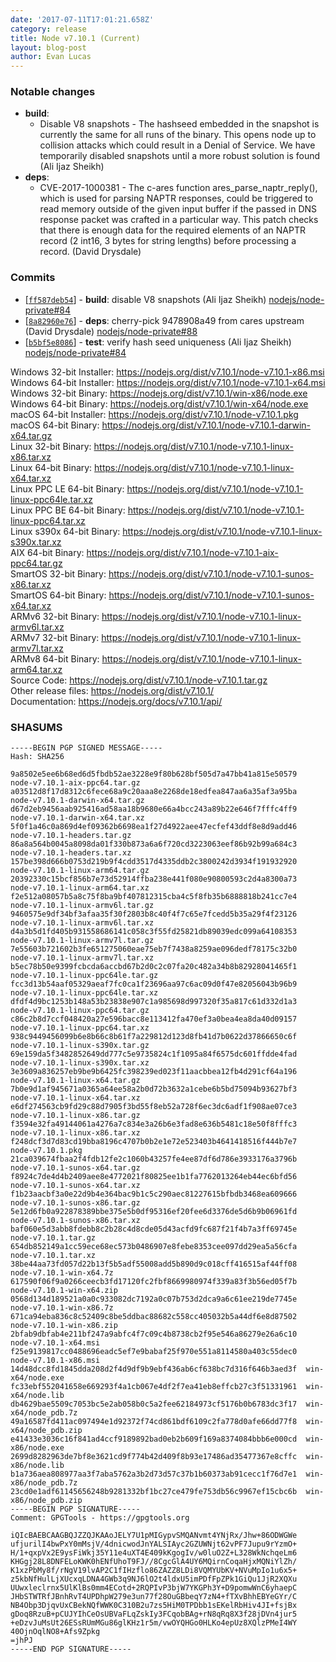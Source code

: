 ```yaml
---
date: '2017-07-11T17:01:21.658Z'
category: release
title: Node v7.10.1 (Current)
layout: blog-post
author: Evan Lucas
---
```


### Notable changes

- **build**:
  - Disable V8 snapshots - The hashseed embedded in the snapshot is
    currently the same for all runs of the binary. This opens node up to
    collision attacks which could result in a Denial of Service. We have
    temporarily disabled snapshots until a more robust solution is found
    (Ali Ijaz Sheikh)
- **deps**:
  - CVE-2017-1000381 - The c-ares function ares_parse_naptr_reply(),
    which is used for parsing NAPTR responses, could be triggered to
    read memory outside of the given input buffer if the passed in DNS
    response packet was crafted in a particular way. This patch checks that
    there is enough data for the required elements of an NAPTR record (2
    int16, 3 bytes for string lengths) before processing a record. (David
    Drysdale)

### Commits

- [[`ff587deb54`](https://github.com/nodejs/node/commit/ff587deb54)] - **build**: disable V8 snapshots (Ali Ijaz Sheikh) [nodejs/node-private#84](https://github.com/nodejs/node-private/pull/84)
- [[`8a82960e76`](https://github.com/nodejs/node/commit/8a82960e76)] - **deps**: cherry-pick 9478908a49 from cares upstream (David Drysdale) [nodejs/node-private#88](https://github.com/nodejs/node-private/pull/88)
- [[`b5bf5e8086`](https://github.com/nodejs/node/commit/b5bf5e8086)] - **test**: verify hash seed uniqueness (Ali Ijaz Sheikh) [nodejs/node-private#84](https://github.com/nodejs/node-private/pull/84)

Windows 32-bit Installer: https://nodejs.org/dist/v7.10.1/node-v7.10.1-x86.msi \
Windows 64-bit Installer: https://nodejs.org/dist/v7.10.1/node-v7.10.1-x64.msi \
Windows 32-bit Binary: https://nodejs.org/dist/v7.10.1/win-x86/node.exe \
Windows 64-bit Binary: https://nodejs.org/dist/v7.10.1/win-x64/node.exe \
macOS 64-bit Installer: https://nodejs.org/dist/v7.10.1/node-v7.10.1.pkg \
macOS 64-bit Binary: https://nodejs.org/dist/v7.10.1/node-v7.10.1-darwin-x64.tar.gz \
Linux 32-bit Binary: https://nodejs.org/dist/v7.10.1/node-v7.10.1-linux-x86.tar.xz \
Linux 64-bit Binary: https://nodejs.org/dist/v7.10.1/node-v7.10.1-linux-x64.tar.xz \
Linux PPC LE 64-bit Binary: https://nodejs.org/dist/v7.10.1/node-v7.10.1-linux-ppc64le.tar.xz \
Linux PPC BE 64-bit Binary: https://nodejs.org/dist/v7.10.1/node-v7.10.1-linux-ppc64.tar.xz \
Linux s390x 64-bit Binary: https://nodejs.org/dist/v7.10.1/node-v7.10.1-linux-s390x.tar.xz \
AIX 64-bit Binary: https://nodejs.org/dist/v7.10.1/node-v7.10.1-aix-ppc64.tar.gz \
SmartOS 32-bit Binary: https://nodejs.org/dist/v7.10.1/node-v7.10.1-sunos-x86.tar.xz \
SmartOS 64-bit Binary: https://nodejs.org/dist/v7.10.1/node-v7.10.1-sunos-x64.tar.xz \
ARMv6 32-bit Binary: https://nodejs.org/dist/v7.10.1/node-v7.10.1-linux-armv6l.tar.xz \
ARMv7 32-bit Binary: https://nodejs.org/dist/v7.10.1/node-v7.10.1-linux-armv7l.tar.xz \
ARMv8 64-bit Binary: https://nodejs.org/dist/v7.10.1/node-v7.10.1-linux-arm64.tar.xz \
Source Code: https://nodejs.org/dist/v7.10.1/node-v7.10.1.tar.gz \
Other release files: https://nodejs.org/dist/v7.10.1/ \
Documentation: https://nodejs.org/docs/v7.10.1/api/

### SHASUMS

```
-----BEGIN PGP SIGNED MESSAGE-----
Hash: SHA256

9a8502e5ee6b68ed6d5fbdb52ae3228e9f80b628bf505d7a47bb41a815e50579  node-v7.10.1-aix-ppc64.tar.gz
a03512d8f17d8312c6fece68a9c20aaa8e2268de18edfea847aa6a35af3a95ba  node-v7.10.1-darwin-x64.tar.gz
d67d2eb9456aab925416ad58aa18b9680e66a4bcc243a89b22e646f7fffc4ff9  node-v7.10.1-darwin-x64.tar.xz
5f0f1a46c0a869d4ef09362b6698ea1f27d4922aee47ecfef43ddf8e8d9add46  node-v7.10.1-headers.tar.gz
86a8a564b0045a8098da01f330b873a6a6f720cd3223063eef86b92b99a684c3  node-v7.10.1-headers.tar.xz
157be398d666b0753d219b9f4cdd3517d4335ddb2c3800242d3934f191932920  node-v7.10.1-linux-arm64.tar.gz
20392330c15bcf856b7e73d52914ffba238e441f080e90800593c2d4a8300a73  node-v7.10.1-linux-arm64.tar.xz
f2e512a08057b5a8c75f8ba9bf407812315cba4c5f8fb35b6888818b241cc7e4  node-v7.10.1-linux-armv6l.tar.gz
9460575e9df34bf3afaa35f30f2803b8c40f4f7c65e7fcedd5b35a29f4f23126  node-v7.10.1-linux-armv6l.tar.xz
d4a3b5d1fd405b931558686141c058c3f55fd25821db89039edc099a64108353  node-v7.10.1-linux-armv7l.tar.gz
7e55603b721602b3fe651275060eae75eb7f7438a8259ae096dedf78175c32b0  node-v7.10.1-linux-armv7l.tar.xz
b5ec78b50e9399fcbcda6accbd67b2d0c2c07fa20c482a34b8b82928041465f1  node-v7.10.1-linux-ppc64le.tar.gz
fcc3d13b54aaf05329aeaf7fc0ca1f23696aa97c6ac09d0f47e82056043b96b9  node-v7.10.1-linux-ppc64le.tar.xz
dfdf4d9bc1253b148a53b23838e907c1a985698d997320f35a817c61d332d1a3  node-v7.10.1-linux-ppc64.tar.gz
c86c2b8d7ccf048420a27e596bacc8e113412fa470ef3a0bea4ea8da40d09157  node-v7.10.1-linux-ppc64.tar.xz
938c9449456099b6e8b66c8b61f7a229812d123d8fb41d7b0622d37866650c6f  node-v7.10.1-linux-s390x.tar.gz
69e159da5f3482852649dd777c5e9735824c1f1095a84f6575dc601ffdde4fad  node-v7.10.1-linux-s390x.tar.xz
3e3609a836257eb9be9b6425fc398239ed023f11aacbbea12fb4d291cf64a196  node-v7.10.1-linux-x64.tar.gz
7b0e9d1af945671a0365a64ee58a2b0d72b3632a1cebe6b5bd75094b93627bf3  node-v7.10.1-linux-x64.tar.xz
e6df274563cb9fd29c88d7905f3bd55f8eb52a728f6ec3dc6adf1f908ae07ce3  node-v7.10.1-linux-x86.tar.gz
f3594e32fa49144061a4276a7c834e3a26b6e3fad8e636b5481c18e50f8fffc3  node-v7.10.1-linux-x86.tar.xz
f248dcf3d7d83cd19bba8196c4707b0b2e1e72e523403b4641418516f444b7e7  node-v7.10.1.pkg
21ca039674fbaa2f4fdb12fe2c1060b43257fe4ee87df6d786e3933176a3796b  node-v7.10.1-sunos-x64.tar.gz
f8924c7de4d4b2409aee8e4772021f80825ee1b1fa7762013264eb44ec6bfd56  node-v7.10.1-sunos-x64.tar.xz
f1b23aacbf3a0e22d9b4e364bac9b1c5c290aec81227615bfbdb3468ea609666  node-v7.10.1-sunos-x86.tar.gz
5e12d6fb0a922878389bbe375e5b0df95316ef20fee6d3376de5d6b9b06961fd  node-v7.10.1-sunos-x86.tar.xz
baf060e5d3abb8fdebb8c2b28c4d8cde05d43acfd9fc687f21f4b7a3ff69745e  node-v7.10.1.tar.gz
654db852149a1cc59ece68ec573b0486907e8febe8353cee097dd29ea5a56cfa  node-v7.10.1.tar.xz
38be44aa73fd057d22b13f5b5adf55008add5b890d9c018cff416515af44ff08  node-v7.10.1-win-x64.7z
617590f06f9a0266ceecb3fd17120fc2fbf8669980974f339a83f3b56ed05f7b  node-v7.10.1-win-x64.zip
0568d134d189521a0a0c933082dc7192a0c07b753d2dca9a6c61ee219de7745e  node-v7.10.1-win-x86.7z
671ca94eba836c8c52409c8be5ddbac88682c558cc405032b5a44df6e8d87502  node-v7.10.1-win-x86.zip
2bfab9dbfab4e211bf247a9abfc4f7c09c4b8738cb2f95e546a86279e26a6c10  node-v7.10.1-x64.msi
f25e9139817cc0488696eadc5ef7e9babaf25f970e551a8114580a403c55dec0  node-v7.10.1-x86.msi
14d48dcc8fd1845dda208d2f4d9df9b9ebf436ab6cf638bc7d316f646b3aed3f  win-x64/node.exe
fc33ebf552041658e669293f4a1cb067e4df2f7ea41eb8effcb27c3f51331961  win-x64/node.lib
db4629bae5509c7053bc5e2ab058b0c5a2fee62184973cf5176b0b6783dc3f17  win-x64/node_pdb.7z
49a16587fd411ac097494e1d92372f74cd861bdf6109c2fa778d0afe66dd77f8  win-x64/node_pdb.zip
e41433e3036c16f841ad4ccf9189892bad0eb2b609f169a8374084bbb6e000cd  win-x86/node.exe
2699d8282963de7bf8e3621cd9f774b42d409f8b93e17486ad35477367e8cffc  win-x86/node.lib
b1a736aea808977aa3f7aba5762a3b2d73d57c37b1b60373ab91cecc1f76d7e1  win-x86/node_pdb.7z
23cd0e1adf61145656248b9281332bf1bc27ce479fe753db56c9967ef15cbc6b  win-x86/node_pdb.zip
-----BEGIN PGP SIGNATURE-----
Comment: GPGTools - https://gpgtools.org

iQIcBAEBCAAGBQJZZQJKAAoJELY7U1pMIGypvSMQANvmt4YNjRx/Jhw+86ODWGWe
ufjurilI4bwPxY0mMsjV/4dnicwodJnYALSIAyc2GZUWNjt62vPF7Jupu9rYzmO+
H/1+qxpVx2E9ysFiWkj35Y11e4uXT4E409kKgogIv/w0luO2Z+L328WkNchqeLm6
KHGgj28L8DNFELoKWK0hENfUhoT9FJ//8CgcGlA4UY6MQirnCoqaHjxMQNiYlZh/
K1xzPbMy8f/rNgV19lvAP2C1fIHzflo86ZAZZ8LDi8VQMYUbKV+NVuMpIo1u6x5+
z5kbNfHulLjXUcxqLDNA4GWb3q9NJ6lO2t4ldxU5imPDfFpZPk1GiQu1JjR2XQXu
UUwxleclrnx5UlKlBs0mm4ECotd+2RQPIvP3bjW7YKGPh3Y+D9pomwWnC6yhaepC
JHbSTWTRfJBnhRvT4UPDhpW279e3un77f28OuGBbeqY7zN4+fTXvBhhEBYeGYr/C
NB4Obp3DjqvUxCBekNQfWWK0C310B2u7zs5HiM0TPDbb1sEKelRbHiv4JI+fsjBx
gDoq8RzuB+pCUJYIhCeOsUBVaFLqZskIy3FCqobBAg+rN8qRq8X3f28jDVn4jur5
+eDzvJuMsUt26ESsRUmMGu86glKHz1r5m/vwOYQHGo0HLKo4epUz8XQlzPMeI4WY
40OjnOqlNO8+Afs9Zpkg
=jhPJ
-----END PGP SIGNATURE-----

```

